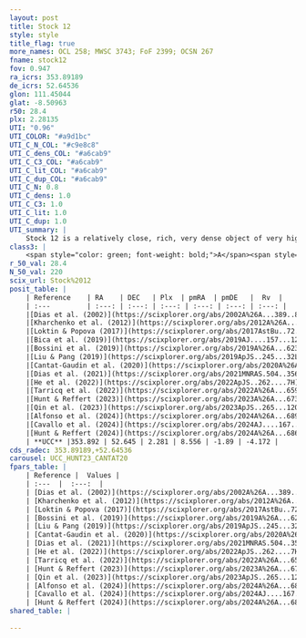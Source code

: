 ```yaml
---
layout: post
title: Stock 12
style: style
title_flag: true
more_names: OCL 258; MWSC 3743; FoF 2399; OCSN 267
fname: stock12
fov: 0.947
ra_icrs: 353.89189
de_icrs: 52.64536
glon: 111.45044
glat: -8.50963
r50: 28.4
plx: 2.28135
UTI: "0.96"
UTI_COLOR: "#a9d1bc"
UTI_C_N_COL: "#c9e8c8"
UTI_C_dens_COL: "#a6cab9"
UTI_C_C3_COL: "#a6cab9"
UTI_C_lit_COL: "#a6cab9"
UTI_C_dup_COL: "#a6cab9"
UTI_C_N: 0.8
UTI_C_dens: 1.0
UTI_C_C3: 1.0
UTI_C_lit: 1.0
UTI_C_dup: 1.0
UTI_summary: |
    Stock 12 is a relatively close, rich, very dense object of very high C3 quality. It is very well-studied in the literature.
class3: |
    <span style="color: green; font-weight: bold;">A</span><span style="color: green; font-weight: bold;">A</span>
r_50_val: 28.4
N_50_val: 220
scix_url: Stock%2012
posit_table: |
    | Reference    | RA    | DEC   | Plx  | pmRA  | pmDE   |  Rv  |
    | :---         | :---: | :---: | :---: | :---: | :---: | :---: |
    |[Dias et al. (2002)](https://scixplorer.org/abs/2002A%26A...389..871D) | 354.083 | 52.543 | -- | 7.55 | -2.07 | -18.6 |
    |[Kharchenko et al. (2012)](https://scixplorer.org/abs/2012A%26A...543A.156K) | 353.895 | 52.685 | -- | 7.55 | -2.0 | -- |
    |[Loktin & Popova (2017)](https://scixplorer.org/abs/2017AstBu..72..257L) | 354.09 | 52.543 | -- | 7.55 | -2.07 | -18.6 |
    |[Bica et al. (2019)](https://scixplorer.org/abs/2019AJ....157...12B) | 354.108 | 52.522 | -- | -- | -- | -- |
    |[Bossini et al. (2019)](https://scixplorer.org/abs/2019A%26A...623A.108B) | 353.923 | 52.685 | -- | -- | -- | -- |
    |[Liu & Pang (2019)](https://scixplorer.org/abs/2019ApJS..245...32L) | 354.006 | 52.72 | 2.256 | 8.519 | -1.853 | -- |
    |[Cantat-Gaudin et al. (2020)](https://scixplorer.org/abs/2020A%26A...640A...1C) | 353.923 | 52.685 | 2.261 | 8.527 | -1.846 | -- |
    |[Dias et al. (2021)](https://scixplorer.org/abs/2021MNRAS.504..356D) | 353.978 | 52.698 | 2.257 | 8.547 | -1.857 | -3.469 |
    |[He et al. (2022)](https://scixplorer.org/abs/2022ApJS..262....7H) | 354.008 | 52.713 | 2.28 | 8.535 | -1.883 | -- |
    |[Tarricq et al. (2022)](https://scixplorer.org/abs/2022A%26A...659A..59T) | 353.803 | 52.649 | 2.269 | 8.522 | -1.869 | -- |
    |[Hunt & Reffert (2023)](https://scixplorer.org/abs/2023A%26A...673A.114H) | 353.87 | 52.623 | 2.287 | 8.571 | -1.917 | -3.151 |
    |[Qin et al. (2023)](https://scixplorer.org/abs/2023ApJS..265...12Q) | 353.99 | 52.66 | 2.29 | 8.53 | -1.93 | -4.63 |
    |[Alfonso et al. (2024)](https://scixplorer.org/abs/2024A%26A...689A..18A) | -5.941 | 52.69 | 2.27 | 8.513 | -2.006 | -- |
    |[Cavallo et al. (2024)](https://scixplorer.org/abs/2024AJ....167...12C) | 353.946 | 52.634 | 2.289 | -- | -- | -- |
    |[Hunt & Reffert (2024)](https://scixplorer.org/abs/2024A%26A...686A..42H) | 353.87 | 52.623 | 2.287 | 8.571 | -1.917 | -3.151 |
    | **UCC** |353.892 | 52.645 | 2.281 | 8.556 | -1.89 | -4.172 | 
cds_radec: 353.89189,+52.64536
carousel: UCC_HUNT23_CANTAT20
fpars_table: |
    | Reference |  Values |
    | :---  |  :---:  |
    | [Dias et al. (2002)](https://scixplorer.org/abs/2002A%26A...389..871D) | `E(B-V)=0.06, Dist=480.0, Age=8.4` |
    | [Kharchenko et al. (2012)](https://scixplorer.org/abs/2012A%26A...543A.156K) | `e_bv=0.05, distance=430, log_age=8.45` |
    | [Loktin & Popova (2017)](https://scixplorer.org/abs/2017AstBu..72..257L) | `E(B-V)=0.06, Dmod=8.521, logt=8.4` |
    | [Bossini et al. (2019)](https://scixplorer.org/abs/2019A%26A...623A.108B) | `AV=0.27, Dist=8.07, logA=8.188, Fe/H=0.0` |
    | [Liu & Pang (2019)](https://scixplorer.org/abs/2019ApJS..245...32L) | `Age=0.046, Z=-0.75` |
    | [Cantat-Gaudin et al. (2020)](https://scixplorer.org/abs/2020A%26A...640A...1C) | `AVNN=0.29, DMNN=8.29, AgeNN=8.05` |
    | [Dias et al. (2021)](https://scixplorer.org/abs/2021MNRAS.504..356D) | `Av=0.417, Dist=436, logage=8.245, [Fe/H]=0.002` |
    | [He et al. (2022)](https://scixplorer.org/abs/2022ApJS..262....7H) | `A0=0.35, logAge=7.9` |
    | [Tarricq et al. (2022)](https://scixplorer.org/abs/2022A%26A...659A..59T) | `Dist=448, logAgeNN=8.05` |
    | [Hunt & Reffert (2023)](https://scixplorer.org/abs/2023A%26A...673A.114H) | `AV50=0.212, diffAV50=0.746, MOD50=8.101, logAge50=8.095` |
    | [Qin et al. (2023)](https://scixplorer.org/abs/2023ApJS..265...12Q) | `E(B-V)=0.13, m-M=8.55, logt=8.0` |
    | [Alfonso et al. (2024)](https://scixplorer.org/abs/2024A%26A...689A..18A) | `AV=0.2909, MOD=8.28899, logAge=7.88839, Z=0.00296` |
    | [Cavallo et al. (2024)](https://scixplorer.org/abs/2024AJ....167...12C) | `AV50=0.53, dMod50=8.23, logAge50=8.1, [Fe/H]50=0.24` |
    | [Hunt & Reffert (2024)](https://scixplorer.org/abs/2024A%26A...686A..42H) | `MassJ=189.032` |
shared_table: |
    
---
```

